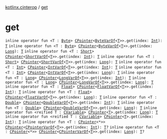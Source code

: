 [kotlinx.cinterop](index.md) / [get](./get.md)

# get

`inline operator fun <T : `[`Byte`](https://kotlinlang.org/api/latest/jvm/stdlib/kotlin/-byte/index.html)`> `[`CPointer`](-c-pointer/index.md)`<`[`ByteVarOf`](-byte-var-of/index.md)`<`[`T`](get.md#T)`>>.get(index: `[`Int`](https://kotlinlang.org/api/latest/jvm/stdlib/kotlin/-int/index.html)`): `[`T`](get.md#T)
`inline operator fun <T : `[`Byte`](https://kotlinlang.org/api/latest/jvm/stdlib/kotlin/-byte/index.html)`> `[`CPointer`](-c-pointer/index.md)`<`[`ByteVarOf`](-byte-var-of/index.md)`<`[`T`](get.md#T)`>>.get(index: `[`Long`](https://kotlinlang.org/api/latest/jvm/stdlib/kotlin/-long/index.html)`): `[`T`](get.md#T)
`inline operator fun <T : `[`Short`](https://kotlinlang.org/api/latest/jvm/stdlib/kotlin/-short/index.html)`> `[`CPointer`](-c-pointer/index.md)`<`[`ShortVarOf`](-short-var-of/index.md)`<`[`T`](get.md#T)`>>.get(index: `[`Int`](https://kotlinlang.org/api/latest/jvm/stdlib/kotlin/-int/index.html)`): `[`T`](get.md#T)
`inline operator fun <T : `[`Short`](https://kotlinlang.org/api/latest/jvm/stdlib/kotlin/-short/index.html)`> `[`CPointer`](-c-pointer/index.md)`<`[`ShortVarOf`](-short-var-of/index.md)`<`[`T`](get.md#T)`>>.get(index: `[`Long`](https://kotlinlang.org/api/latest/jvm/stdlib/kotlin/-long/index.html)`): `[`T`](get.md#T)
`inline operator fun <T : `[`Int`](https://kotlinlang.org/api/latest/jvm/stdlib/kotlin/-int/index.html)`> `[`CPointer`](-c-pointer/index.md)`<`[`IntVarOf`](-int-var-of/index.md)`<`[`T`](get.md#T)`>>.get(index: `[`Int`](https://kotlinlang.org/api/latest/jvm/stdlib/kotlin/-int/index.html)`): `[`T`](get.md#T)
`inline operator fun <T : `[`Int`](https://kotlinlang.org/api/latest/jvm/stdlib/kotlin/-int/index.html)`> `[`CPointer`](-c-pointer/index.md)`<`[`IntVarOf`](-int-var-of/index.md)`<`[`T`](get.md#T)`>>.get(index: `[`Long`](https://kotlinlang.org/api/latest/jvm/stdlib/kotlin/-long/index.html)`): `[`T`](get.md#T)
`inline operator fun <T : `[`Long`](https://kotlinlang.org/api/latest/jvm/stdlib/kotlin/-long/index.html)`> `[`CPointer`](-c-pointer/index.md)`<`[`LongVarOf`](-long-var-of/index.md)`<`[`T`](get.md#T)`>>.get(index: `[`Int`](https://kotlinlang.org/api/latest/jvm/stdlib/kotlin/-int/index.html)`): `[`T`](get.md#T)
`inline operator fun <T : `[`Long`](https://kotlinlang.org/api/latest/jvm/stdlib/kotlin/-long/index.html)`> `[`CPointer`](-c-pointer/index.md)`<`[`LongVarOf`](-long-var-of/index.md)`<`[`T`](get.md#T)`>>.get(index: `[`Long`](https://kotlinlang.org/api/latest/jvm/stdlib/kotlin/-long/index.html)`): `[`T`](get.md#T)
`inline operator fun <T : `[`Float`](https://kotlinlang.org/api/latest/jvm/stdlib/kotlin/-float/index.html)`> `[`CPointer`](-c-pointer/index.md)`<`[`FloatVarOf`](-float-var-of/index.md)`<`[`T`](get.md#T)`>>.get(index: `[`Int`](https://kotlinlang.org/api/latest/jvm/stdlib/kotlin/-int/index.html)`): `[`T`](get.md#T)
`inline operator fun <T : `[`Float`](https://kotlinlang.org/api/latest/jvm/stdlib/kotlin/-float/index.html)`> `[`CPointer`](-c-pointer/index.md)`<`[`FloatVarOf`](-float-var-of/index.md)`<`[`T`](get.md#T)`>>.get(index: `[`Long`](https://kotlinlang.org/api/latest/jvm/stdlib/kotlin/-long/index.html)`): `[`T`](get.md#T)
`inline operator fun <T : `[`Double`](https://kotlinlang.org/api/latest/jvm/stdlib/kotlin/-double/index.html)`> `[`CPointer`](-c-pointer/index.md)`<`[`DoubleVarOf`](-double-var-of/index.md)`<`[`T`](get.md#T)`>>.get(index: `[`Int`](https://kotlinlang.org/api/latest/jvm/stdlib/kotlin/-int/index.html)`): `[`T`](get.md#T)
`inline operator fun <T : `[`Double`](https://kotlinlang.org/api/latest/jvm/stdlib/kotlin/-double/index.html)`> `[`CPointer`](-c-pointer/index.md)`<`[`DoubleVarOf`](-double-var-of/index.md)`<`[`T`](get.md#T)`>>.get(index: `[`Long`](https://kotlinlang.org/api/latest/jvm/stdlib/kotlin/-long/index.html)`): `[`T`](get.md#T)
`inline operator fun <reified T : `[`CVariable`](-c-variable/index.md)`> `[`CPointer`](-c-pointer/index.md)`<`[`T`](get.md#T)`>.get(index: `[`Long`](https://kotlinlang.org/api/latest/jvm/stdlib/kotlin/-long/index.html)`): `[`T`](get.md#T)
`inline operator fun <reified T : `[`CVariable`](-c-variable/index.md)`> `[`CPointer`](-c-pointer/index.md)`<`[`T`](get.md#T)`>.get(index: `[`Int`](https://kotlinlang.org/api/latest/jvm/stdlib/kotlin/-int/index.html)`): `[`T`](get.md#T)
`inline operator fun <T : `[`CPointer`](-c-pointer/index.md)`<*>> `[`CPointer`](-c-pointer/index.md)`<`[`CPointerVarOf`](-c-pointer-var-of/index.md)`<`[`T`](get.md#T)`>>.get(index: `[`Int`](https://kotlinlang.org/api/latest/jvm/stdlib/kotlin/-int/index.html)`): `[`T`](get.md#T)`?`
`inline operator fun <T : `[`CPointer`](-c-pointer/index.md)`<*>> `[`CPointer`](-c-pointer/index.md)`<`[`CPointerVarOf`](-c-pointer-var-of/index.md)`<`[`T`](get.md#T)`>>.get(index: `[`Long`](https://kotlinlang.org/api/latest/jvm/stdlib/kotlin/-long/index.html)`): `[`T`](get.md#T)`?`